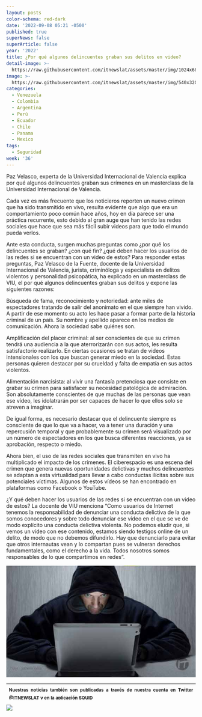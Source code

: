 ```yaml
---
layout: posts
color-schema: red-dark
date: '2022-09-08 05:21 -0500'
published: true
superNews: false
superArticle: false
year: '2022'
title: ¿Por qué algunos delincuentes graban sus delitos en video?
detail-image: >-
  https://raw.githubusercontent.com/itnewslat/assets/master/img/1024x680/Ciberdelincuencia-g.jpg
image: >-
  https://raw.githubusercontent.com/itnewslat/assets/master/img/540x320/Ciberdelincuencia-p.jpg
categories:
  - Venezuela
  - Colombia
  - Argentina
  - Perú
  - Ecuador
  - Chile
  - Panama
  - Mexico
tags:
  - Seguridad
week: '36'
---
```

Paz Velasco, experta de la Universidad Internacional de Valencia explica por qué algunos delincuentes graban sus crímenes en un masterclass de la Universidad Internacional de Valencia.
 
Cada vez es más frecuente que los noticieros reporten un nuevo crimen que ha sido transmitido en vivo, resulta evidente que algo que era un comportamiento poco común hace años, hoy en día parece ser una práctica recurrente, esto debido al gran auge que han tenido las redes sociales que hace que sea más fácil subir videos para que todo el mundo pueda verlos.

Ante esta conducta, surgen muchas preguntas como ¿por qué los delincuentes se graban? ¿con qué fin?  ¿qué deben hacer los usuarios de las redes si se encuentran con un video de estos? Para responder estas preguntas, Paz Velasco de la Fuente, docente de la Universidad Internacional de Valencia, jurista, criminóloga y especialista en delitos violentos y personalidad psicopática, ha explicado en un masterclass de VIU, el por qué algunos delincuentes graban sus delitos y expone las siguientes razones:

Búsqueda de fama, reconocimiento y notoriedad: ante miles de espectadores tratando de salir del anonimato en el que siempre han vivido. A partir de ese momento su acto les hace pasar a formar parte de la historia criminal de un país. Su nombre y apellido aparece en los medios de comunicación. Ahora la sociedad sabe quiénes son.

Amplificación del placer criminal: al ser conscientes de que su crimen tendrá una audiencia a la que aterrorizarán con sus actos, les resulta satisfactorio realizarlo. En ciertas ocasiones se tratan de videos intensionales con los que buscan generar miedo en la sociedad. Estas personas quieren destacar por su crueldad y falta de empatía en sus actos violentos.

Alimentación narcisista: al vivir una fantasía pretenciosa que consiste en grabar su crimen para satisfacer su necesidad patológica de admiración. Son absolutamente conscientes de que muchas de las personas que vean ese vídeo, les idolatrarán por ser capaces de hacer lo que ellos solo se atreven a imaginar.

De igual forma, es necesario destacar que el delincuente siempre es consciente de que lo que va a hacer, va a tener una duración y una repercusión temporal y que probablemente su crimen será visualizado por un número de espectadores en los que busca diferentes reacciones, ya se aprobación, respecto o miedo.

Ahora bien, el uso de las redes sociales que transmiten en vivo ha multiplicado el impacto de los crímenes. El ciberespacio es una escena del crimen que genera nuevas oportunidades delictivas y muchos delincuentes se adaptan a esta virtualidad para llevar a cabo conductas ilícitas sobre sus potenciales víctimas. Algunos de estos vídeos se han encontrado en plataformas como Facebook o YouTube.

¿Y qué deben hacer los usuarios de las redes si se encuentran con un video de estos? La docente de VIU menciona “Como usuarios de Internet tenemos la responsabilidad de denunciar una conducta delictiva de la que somos conocedores y sobre todo denunciar ese vídeo en el que se ve de modo explícito una conducta delictiva violenta. No podemos eludir que, si vemos un vídeo con ese contenido, estamos siendo testigos online de un delito, de modo que no debemos difundirlo. Hay que denunciarlo para evitar que otros internautas vean y lo compartan pues se vulneran derechos fundamentales, como el derecho a la vida. Todos nosotros somos responsables de lo que compartimos en redes”. 

![](https://raw.githubusercontent.com/itnewslat/assets/master/img/540x320/Ciberdelincuencia-p.jpg)

<table style="height: 42px;" width="569">
<tbody>
<tr>
<td style="text-align: justify;"><sub><strong>Nuestras noticias también son publicadas a través de nuestra cuenta en Twitter <a href="https://twitter.com/itnewslat?lang=es">@ITNEWSLAT</a> y en la aplicación <a href="https://squidapp.co/en/">SQUID</a></strong></sub></td>
</tr>
</tbody>
</table>

<img src="https://tracker.metricool.com/c3po.jpg?hash=56f88a41e39ab42c063cc51676587a04"/>